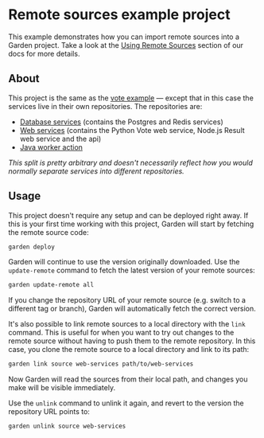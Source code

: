 # Remote sources example project

This example demonstrates how you can import remote sources into a Garden project.
Take a look at the [Using Remote Sources](../../docs/advanced/using-remote-sources.md) section of our docs for more details.

## About

This project is the same as the [vote example](../vote/README.md) — except that in this case the services live in their own repositories. The repositories are:

* [Database services](https://github.com/garden-io/garden-example-remote-sources-db-services) (contains the Postgres and Redis services)
* [Web services](https://github.com/garden-io/garden-example-remote-sources-web-services) (contains the Python Vote web service, Node.js Result web service and the api)
* [Java worker action](https://github.com/garden-io/garden-example-remote-module-jworker)

_This split is pretty arbitrary and doesn't necessarily reflect how you would normally separate services into different repositories._

## Usage

This project doesn't require any setup and can be deployed right away. If this is your first time working with this project, Garden will start by fetching the remote source code:
```sh
garden deploy
```
Garden will continue to use the version originally downloaded. Use the `update-remote` command to fetch the latest version of your remote sources:
```sh
garden update-remote all
```
If you change the repository URL of your remote source (e.g. switch to a different tag or branch), Garden will automatically fetch the correct version.

It's also possible to link remote sources to a local directory with the `link` command. This is useful for when you want to try out changes to the remote source without having to push them to the remote repository. In this case, you clone the remote source to a local directory and link to its path:
```sh
garden link source web-services path/to/web-services
```
Now Garden will read the sources from their local path, and changes you make will be visible immediately.

Use the `unlink` command to unlink it again, and revert to the version the repository URL points to:
```sh
garden unlink source web-services
```
